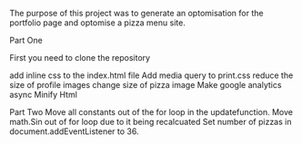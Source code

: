 The purpose of this project was to generate an optomisation for the portfolio page and optomise a pizza menu site.


Part One

First you need to clone the repository

add inline css to the index.html file
Add media query to print.css
reduce the size of profile images
change size of pizza image
Make google analytics async
Minify Html


Part Two
Move all constants out of the for loop in the updatefunction.
Move math.Sin out of for loop due to it being recalcuated 
Set number of pizzas in document.addEventListener to  36.




